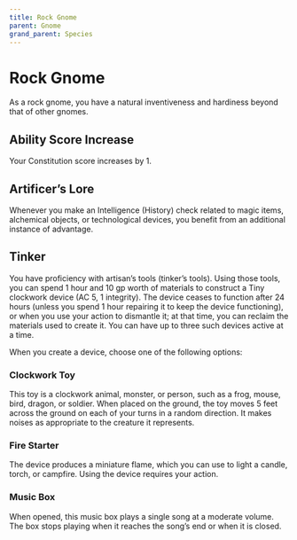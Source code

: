 ```yaml
---
title: Rock Gnome
parent: Gnome
grand_parent: Species
---
```


# Rock Gnome
As a rock gnome, you have a natural inventiveness and hardiness beyond that of other gnomes.

## Ability Score Increase
Your Constitution score increases by 1.

## Artificer’s Lore
Whenever you make an Intelligence (History) check related to magic items, alchemical objects, or technological devices, you benefit from an additional instance of advantage.

## Tinker
You have proficiency with artisan’s tools (tinker’s tools). Using those tools, you can spend 1 hour and 10 gp worth of materials to construct a Tiny clockwork device (AC 5, 1 integrity). The device ceases to function after 24 hours (unless you spend 1 hour repairing it to keep the device functioning), or when you use your action to dismantle it; at that time, you can reclaim the materials used to create it. You can have up to three such devices active at a time.

When you create a device, choose one of the following options:

### Clockwork Toy
This toy is a clockwork animal, monster, or person, such as a frog, mouse, bird, dragon, or soldier. When placed on the ground, the toy moves 5 feet across the ground on each of your turns in a random direction. It makes noises as appropriate to the creature it represents.

### Fire Starter
The device produces a miniature flame, which you can use to light a candle, torch, or campfire. Using the device requires your action.

### Music Box
When opened, this music box plays a single song at a moderate volume. The box stops playing when it reaches the song’s end or when it is closed.